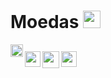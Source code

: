 # Moedas [<img src="https://raw.githubusercontent.com/Ran-n/svgs/main/bandeiras/nacións/cas-0.svg" width="28" alt="castellano" title="Castellano">](moedas_cas.md)

[<img align="left" src="https://github.com/Ran-n/media/blob/main/emojis/casa.svg" width="20" alt="inicio" title="Inicio">](https://github.com/Ran-n/aleatorio/blob/main/doc/readmes/readme_gz.md)

[<img align="left" src="https://raw.githubusercontent.com/Ran-n/svgs/main/bandeiras/nacións/gz-0.svg" width="25" alt="galego" title="Galego">](moedas_gz.md)
[<img align="left" src="https://raw.githubusercontent.com/Ran-n/svgs/main/bandeiras/nacións/en-0.svg" width="27" alt="english" title="English">](moedas_en.md)
[<img align="left" src="https://raw.githubusercontent.com/Ran-n/svgs/main/bandeiras/nacións/eo-0.svg" width="25" alt="esperanto" title="Esperanto">](moedas_eo.md)
<img align="center">
---
